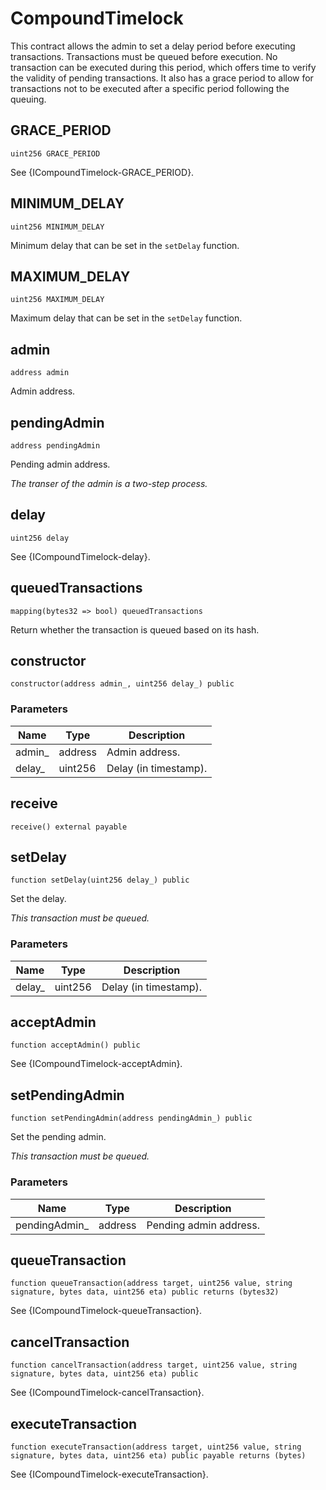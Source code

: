 # CompoundTimelock

This contract allows the admin to set a delay period before executing transactions. Transactions must be queued before
execution. No transaction can be executed during this period, which offers time to verify the validity of pending
transactions. It also has a grace period to allow for transactions not to be executed after a specific period following
the queuing.

## GRACE_PERIOD

```solidity
uint256 GRACE_PERIOD
```

See {ICompoundTimelock-GRACE_PERIOD}.

## MINIMUM_DELAY

```solidity
uint256 MINIMUM_DELAY
```

Minimum delay that can be set in the `setDelay` function.

## MAXIMUM_DELAY

```solidity
uint256 MAXIMUM_DELAY
```

Maximum delay that can be set in the `setDelay` function.

## admin

```solidity
address admin
```

Admin address.

## pendingAdmin

```solidity
address pendingAdmin
```

Pending admin address.

_The transer of the admin is a two-step process._

## delay

```solidity
uint256 delay
```

See {ICompoundTimelock-delay}.

## queuedTransactions

```solidity
mapping(bytes32 => bool) queuedTransactions
```

Return whether the transaction is queued based on its hash.

## constructor

```solidity
constructor(address admin_, uint256 delay_) public
```

### Parameters

| Name    | Type    | Description           |
| ------- | ------- | --------------------- |
| admin\_ | address | Admin address.        |
| delay\_ | uint256 | Delay (in timestamp). |

## receive

```solidity
receive() external payable
```

## setDelay

```solidity
function setDelay(uint256 delay_) public
```

Set the delay.

_This transaction must be queued._

### Parameters

| Name    | Type    | Description           |
| ------- | ------- | --------------------- |
| delay\_ | uint256 | Delay (in timestamp). |

## acceptAdmin

```solidity
function acceptAdmin() public
```

See {ICompoundTimelock-acceptAdmin}.

## setPendingAdmin

```solidity
function setPendingAdmin(address pendingAdmin_) public
```

Set the pending admin.

_This transaction must be queued._

### Parameters

| Name           | Type    | Description            |
| -------------- | ------- | ---------------------- |
| pendingAdmin\_ | address | Pending admin address. |

## queueTransaction

```solidity
function queueTransaction(address target, uint256 value, string signature, bytes data, uint256 eta) public returns (bytes32)
```

See {ICompoundTimelock-queueTransaction}.

## cancelTransaction

```solidity
function cancelTransaction(address target, uint256 value, string signature, bytes data, uint256 eta) public
```

See {ICompoundTimelock-cancelTransaction}.

## executeTransaction

```solidity
function executeTransaction(address target, uint256 value, string signature, bytes data, uint256 eta) public payable returns (bytes)
```

See {ICompoundTimelock-executeTransaction}.
